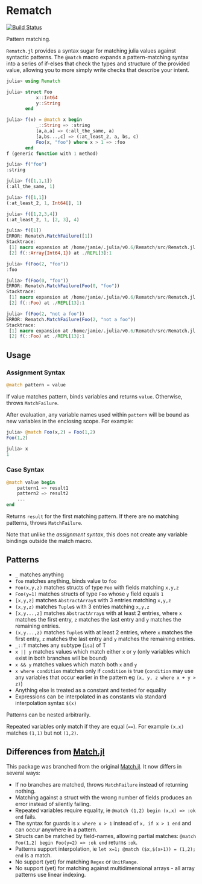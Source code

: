 # Rematch

[![Build Status](https://travis-ci.org/RelationalAI-oss/Rematch.jl.svg?branch=master)](https://travis-ci.org/RelationalAI-oss/Rematch.jl)

Pattern matching.

`Rematch.jl` provides a syntax sugar for matching julia values against syntactic
patterns. The `@match` macro expands a pattern-matching syntax into a series of
if-elses that check the types and structure of the provided value, allowing you
to more simply write checks that describe your intent.

``` julia
julia> using Rematch

julia> struct Foo
           x::Int64
           y::String
       end

julia> f(x) = @match x begin
           _::String => :string
           [a,a,a] => (:all_the_same, a)
           [a,bs...,c] => (:at_least_2, a, bs, c)
           Foo(x, "foo") where x > 1 => :foo
       end
f (generic function with 1 method)

julia> f("foo")
:string

julia> f([1,1,1])
(:all_the_same, 1)

julia> f([1,1])
(:at_least_2, 1, Int64[], 1)

julia> f([1,2,3,4])
(:at_least_2, 1, [2, 3], 4)

julia> f([1])
ERROR: Rematch.MatchFailure([1])
Stacktrace:
 [1] macro expansion at /home/jamie/.julia/v0.6/Rematch/src/Rematch.jl:173 [inlined]
 [2] f(::Array{Int64,1}) at ./REPL[3]:1

julia> f(Foo(2, "foo"))
:foo

julia> f(Foo(0, "foo"))
ERROR: Rematch.MatchFailure(Foo(0, "foo"))
Stacktrace:
 [1] macro expansion at /home/jamie/.julia/v0.6/Rematch/src/Rematch.jl:173 [inlined]
 [2] f(::Foo) at ./REPL[13]:1

julia> f(Foo(2, "not a foo"))
ERROR: Rematch.MatchFailure(Foo(2, "not a foo"))
Stacktrace:
 [1] macro expansion at /home/jamie/.julia/v0.6/Rematch/src/Rematch.jl:173 [inlined]
 [2] f(::Foo) at ./REPL[13]:1
```

## Usage

### Assignment Syntax
``` julia
@match pattern = value
```

If value matches pattern, binds variables and returns `value`. Otherwise, throws `MatchFailure`.

After evaluation, any variable names used within `pattern` will be bound as new variables in the enclosing scope. For example:
```julia
julia> @match Foo(x,2) = Foo(1,2)
Foo(1,2)

julia> x
1
```

### Case Syntax

``` julia
@match value begin
    pattern1 => result1
    pattern2 => result2
    ...
end
```

Returns `result` for the first matching pattern. If there are no matching patterns, throws `MatchFailure`.

Note that unlike the _assignment syntax_, this does not create any variable bindings outside the match macro.

## Patterns

* `_` matches anything
* `foo` matches anything, binds value to `foo`
* `Foo(x,y,z)` matches structs of type `Foo` with fields matching `x,y,z`
* `Foo(y=1)` matches structs of type `Foo` whose `y` field equals `1`
* `[x,y,z]` matches `AbstractArray`s with 3 entries matching `x,y,z`
* `(x,y,z)` matches `Tuple`s with 3 entries matching `x,y,z`
* `[x,y...,z]` matches `AbstractArray`s with at least 2 entries, where `x` matches the first entry, `z` matches the last entry and `y` matches the remaining entries.
* `(x,y...,z)` matches `Tuple`s with at least 2 entries, where `x` matches the first entry, `z` matches the last entry and `y` matches the remaining entries.
* `_::T` matches any subtype (`isa`) of T
* `x || y` matches values which match either `x` or `y` (only variables which exist in both branches will be bound)
* `x && y` matches values which match both `x` and `y`
* `x where condition` matches only if `condition` is true (`condition` may use any variables that occur earlier in the pattern eg `(x, y, z where x + y > z)`)
* Anything else is treated as a constant and tested for equality
* Expressions can be interpolated in as constants via standard interpolation syntax `$(x)`

Patterns can be nested arbitrarily.

Repeated variables only match if they are equal (`==`). For example `(x,x)` matches `(1,1)` but not `(1,2)`.

## Differences from [Match.jl](https://github.com/kmsquire/Match.jl)

This package was branched from the original [Match.jl](https://github.com/kmsquire/Match.jl). It now differs in several ways:

* If no branches are matched, throws `MatchFailure` instead of returning nothing.
* Matching against a struct with the wrong number of fields produces an error instead of silently failing.
* Repeated variables require equality, ie `@match (1,2) begin (x,x) => :ok end` fails.
* The syntax for guards is `x where x > 1` instead of `x, if x > 1 end` and can occur anywhere in a pattern.
* Structs can be matched by field-names, allowing partial matches: `@match Foo(1,2) begin Foo(y=2) => :ok end` returns `:ok`.
* Patterns support interpolation, ie `let x=1; @match ($x,$(x+1)) = (1,2); end` is a match.
* No support (yet) for matching `Regex` or `UnitRange`.
* No support (yet) for matching against multidimensional arrays - all array patterns use linear indexing.
